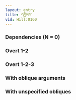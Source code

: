 ```yaml
---
layout: entry
title: འཁྱིམས་
vid: Hill:0160
---
```

### Dependencies (N = 0)


### Overt 1-2


### Overt 1-2-3


### With oblique arguments


### With unspecified obliques
